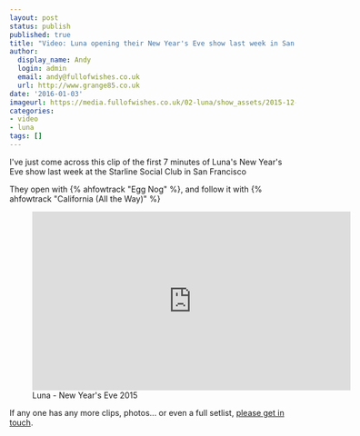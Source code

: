 ```yaml
---
layout: post
status: publish
published: true
title: "Video: Luna opening their New Year's Eve show last week in San Francisco"
author:
  display_name: Andy
  login: admin
  email: andy@fullofwishes.co.uk
  url: http://www.grange85.co.uk
date: '2016-01-03'
imageurl: https://media.fullofwishes.co.uk/02-luna/show_assets/2015-12-31/2015-12-31-luna-low-res-youtube-grab.jpg
categories:
- video
- luna
tags: []
---
```

<p class="lead">I've just come across this clip of the first 7 minutes of Luna's New Year's Eve show last week at the Starline Social Club in San Francisco</p>
<p>They open with {% ahfowtrack "Egg Nog" %}, and follow it with {% ahfowtrack "California (All the Way)" %}

<figure class="caption aligncenter"><iframe width="560" height="315" src="https://www.youtube-nocookie.com/embed/Bu7fwDhXogI" frameborder="0" allowfullscreen></iframe><figcaption class="caption-text">Luna - New Year's Eve 2015</figcaption></figure>
<p>If any one has any more clips, photos... or even a full setlist, <a href="/about/">please get in touch</a>.</p>

